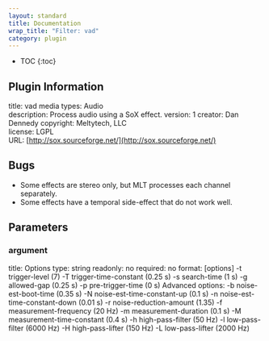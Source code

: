 ```yaml
---
layout: standard
title: Documentation
wrap_title: "Filter: vad"
category: plugin
---
```

* TOC
{:toc}

## Plugin Information

title: vad
media types:
Audio  
description: Process audio using a SoX effect.
version: 1
creator: Dan Dennedy
copyright: Meltytech, LLC  
license: LGPL  
URL: [http://sox.sourceforge.net/](http://sox.sourceforge.net/)  

## Bugs

* Some effects are stereo only, but MLT processes each channel separately.
* Some effects have a temporal side-effect that do not work well.


## Parameters

### argument

title: Options  type: string
readonly: no
required: no
format: [options]
	-t trigger-level                (7)
	-T trigger-time-constant        (0.25 s)
	-s search-time                  (1 s)
	-g allowed-gap                  (0.25 s)
	-p pre-trigger-time             (0 s)
Advanced options:
	-b noise-est-boot-time          (0.35 s)
	-N noise-est-time-constant-up   (0.1 s)
	-n noise-est-time-constant-down (0.01 s)
	-r noise-reduction-amount       (1.35)
	-f measurement-frequency        (20 Hz)
	-m measurement-duration         (0.1 s)
	-M measurement-time-constant    (0.4 s)
	-h high-pass-filter             (50 Hz)
	-l low-pass-filter              (6000 Hz)
	-H high-pass-lifter             (150 Hz)
	-L low-pass-lifter              (2000 Hz)
  

